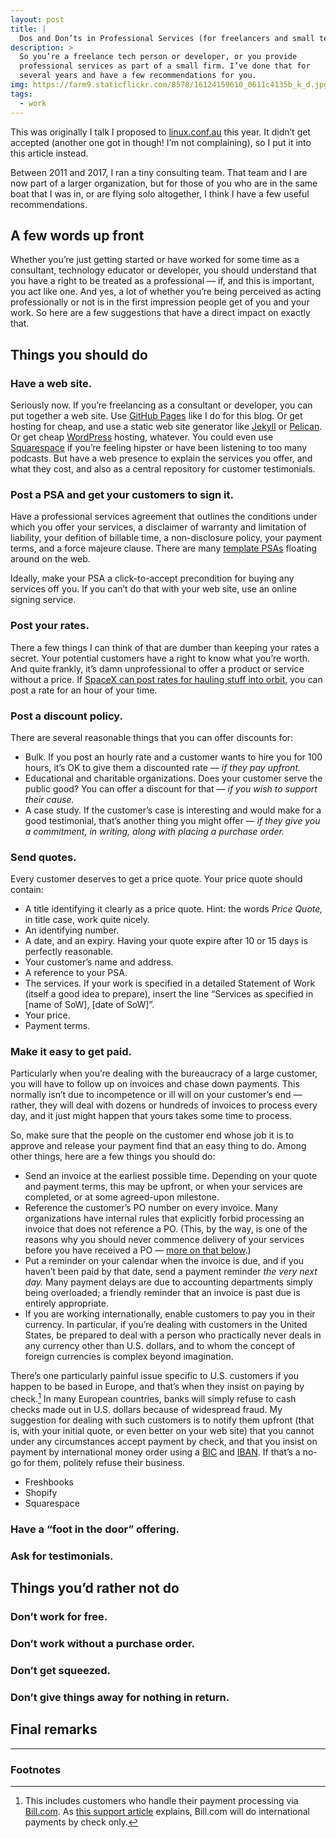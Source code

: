 ```yaml
---
layout: post
title: |
  Dos and Don’ts in Professional Services (for freelancers and small teams)
description: >
  So you’re a freelance tech person or developer, or you provide
  professional services as part of a small firm. I’ve done that for
  several years and have a few recommendations for you. 
img: https://farm9.staticflickr.com/8578/16124159610_0611c4135b_k_d.jpg
tags:
  - work
---
```

This was originally I talk I proposed to
[linux.conf.au](https://linux.conf.au) this year. It didn’t get
accepted (another one got in though! I’m not complaining), so I put it
into this article instead.

Between 2011 and 2017, I ran a tiny consulting team. That team and I
are now part of a larger organization, but for those of you who are in
the same boat that I was in, or are flying solo altogether, I think I
have a few useful recommendations.

## A few words up front

Whether you’re just getting started or have worked for some time as a
consultant, technology educator or developer, you should understand
that you have a right to be treated as a professional — if, and this
is important, you act like one. And yes, a lot of whether you’re being
perceived as acting professionally or not is in the first impression
people get of you and your work. So here are a few suggestions that
have a direct impact on exactly that.

## Things you should do

### Have a web site.

Seriously now. If you’re freelancing as a consultant or developer, you
can put together a web site. Use
[GitHub Pages](https://pages.github.com/) like I do for this blog. Or
get hosting for cheap, and use a static web site generator like
[Jekyll](https://jekyllrb.com/) or
[Pelican](http://docs.getpelican.com/en/stable/). Or get cheap
[WordPress](https://wordpress.com/) hosting, whatever. You could even
use [Squarespace](https://www.squarespace.com/) if you’re feeling
hipster or have been listening to too many podcasts. But have a web
presence to explain the services you offer, and what they cost, and
also as a central repository for customer testimonials.


### Post a PSA and get your customers to sign it.

Have a professional services agreement that outlines the conditions
under which you offer your services, a disclaimer of warranty and
limitation of liability, your defition of billable time, a
non-disclosure policy, your payment terms, and a force majeure
clause. There are many
[template PSAs](https://www.google.com/search?q=Professional+Services+Agreement)
floating around on the web.

Ideally, make your PSA a click-to-accept precondition for buying any
services off you. If you can’t do that with your web site, use an
online signing service. 

### Post your rates.

There a few things I can think of that are dumber than keeping your
rates a secret. Your potential customers have a right to know what
you’re worth. And quite frankly, it’s damn unprofessional to offer a
product or service without a price. If
[SpaceX can post rates for hauling stuff into orbit](http://www.spacex.com/about/capabilities),
you can post a rate for an hour of your time.

### Post a discount policy.

There are several reasonable things that you can offer discounts for:

* Bulk. If you post an hourly rate and a customer wants to hire you
  for 100 hours, it’s OK to give them a discounted rate — _if they pay
  upfront._
* Educational and charitable organizations. Does your customer serve
  the public good? You can offer a discount for that — _if you wish to
  support their cause._
* A case study. If the customer’s case is interesting and would make
  for a good testimonial, that’s another thing you might offer — _if
  they give you a commitment, in writing, along with placing a
  purchase order._

### Send quotes.

Every customer deserves to get a price quote. Your price quote should
contain:

* A title identifying it clearly as a price quote. Hint: the words
  _Price Quote,_ in title case, work quite nicely.
* An identifying number.
* A date, and an expiry. Having your quote expire after 10 or 15 days
  is perfectly reasonable.
* Your customer’s name and address.
* A reference to your PSA.
* The services. If your work is specified in a detailed Statement of
  Work (itself a good idea to prepare), insert the line “Services as
  specified in [name of SoW], [date of SoW]”.
* Your price.
* Payment terms.

### Make it easy to get paid.

Particularly when you’re dealing with the bureaucracy of a large
customer, you will have to follow up on invoices and chase down
payments. This normally isn’t due to incompetence or ill will on your
customer’s end — rather, they will deal with dozens or hundreds of
invoices to process every day, and it just might happen that yours
takes some time to process.

So, make sure that the people on the customer end whose job it is to
approve and release your payment find that an easy thing to do. Among
other things, here are a few things you should do:

* Send an invoice at the earliest possible time. Depending on your
  quote and payment terms, this may be upfront, or when your services
  are completed, or at some agreed-upon milestone.
* Reference the customer’s PO number on every invoice. Many
  organizations have internal rules that explicitly forbid processing
  an invoice that does not reference a PO. (This, by the way, is one
  of the reasons why you should never commence delivery of your
  services before you have received a PO —
  [more on that below](#dont-work-without-a-purchase-order).)
* Put a reminder on your calendar when the invoice is due, and if you
  haven’t been paid by that date, send a payment reminder _the very
  next day._ Many payment delays are due to accounting departments
  simply being overloaded; a friendly reminder that an invoice is past
  due is entirely appropriate.
* If you are working internationally, enable customers to pay you in
  their currency. In particular, if you’re dealing with customers in
  the United States, be prepared to deal with a person who practically
  never deals in any currency other than U.S. dollars, and to whom the
  concept of foreign currencies is complex beyond imagination.

There’s one particularly painful issue specific to U.S. customers if
you happen to be based in Europe, and that’s when they insist on
paying by check.[^1] In many European countries, banks will simply
refuse to cash checks made out in U.S. dollars because of widespread
fraud. My suggestion for dealing with such customers is to notify them
upfront (that is, with your initial quote, or even better on your web
site) that you cannot under any circumstances accept payment by check,
and that you insist on payment by international money order using a
[BIC](https://en.wikipedia.org/wiki/ISO_9362) and
[IBAN](https://en.wikipedia.org/wiki/International_Bank_Account_Number). If
that’s a no-go for them, politely refuse their business.

* Freshbooks
* Shopify
* Squarespace

### Have a “foot in the door” offering.

### Ask for testimonials.

## Things you’d rather not do

### Don’t work for free.

### Don’t work without a purchase order.



### Don’t get squeezed.

### Don’t give things away for nothing in return.

## Final remarks



* * *

### Footnotes

[^1]: This includes customers who handle their payment processing via
    [Bill.com](https://www.bill.com). As
    [this support article](https://support.bill.com/hc/en-us/articles/204378275-International-Payments)
    explains, Bill.com will do international payments by check only.
